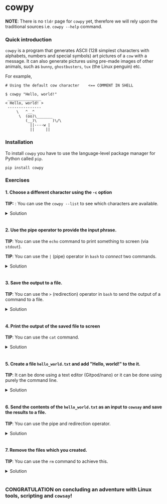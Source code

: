# cowpy

**NOTE**: There is no `tldr` page for `cowpy` yet, therefore we will rely upon the traditional sources i.e. `cowpy --help` command.

### Quick introduction

`cowpy` is a program that generates ASCII (128 simplest characters with alphabets, numbers and special symbols) art pictures of a `cow` with a message. It can also generate pictures using pre-made images of other animals, such as `bunny`, `ghostbusters`, `tux` (the Linux penguin) etc.

For example,

```
# Using the default cow character    <== COMMENT IN SHELL

$ cowpy "Hello, world!"
 _______________
< Hello, world! >
 ---------------
     \   ^__^
      \  (oo)\_______
         (__)\       )\/\
           ||----w |
           ||     ||

```


### Installation

To install `cowpy` you have to use the language-level package manager for Python called `pip`.

```
pip install cowpy
```

### Exercises

#### 1. Choose a different character using the `-c` option

**TIP:** : You can use the `cowpy --list` to see which characters are available.

<details>
<summary> Solution </summary>

```bash
$ cowpy -c tux "Hello, world!" 
```

</details>

<br/>

#### 2. Use the pipe operator to provide the input phrase.


**TIP**: You can use the `echo` command to print something to screen (via `stdout`).

**TIP**: You can use the `|` (pipe) operator in `bash` to _connect_ two commands.

<details>
<summary> Solution </summary>

```bash
$ echo "Hello, world!" | cowpy
```

</details>


<br/>



#### 3. Save the output to a file.

**TIP**: You can use the `>` (redirection) operator in `bash` to send the output of a command to a file.

<details>
<summary> Solution </summary>

```bash

$ cowpy "Hello, world!" > cowpy.out.txt


# OR  You can combine all the above commands


$ echo "Hello, world!" | cowpy > cowpy.out.txt

```

</details>


<br/>


#### 4. Print the output of the saved file to screen


**TIP**: You can use the `cat` command.


<details>
<summary> Solution </summary>

```bash
$ cat cowpy.out.txt
```

</details>


<br/>




#### 5. Create a file `hello_world.txt` and add "Hello, world!" to the it.


**TIP**: It can be done using a text editor (Gitpod/nano) or it can be done using purely the command line.


<details>
<summary> Solution </summary>

```bash
$ echo "Hello, world!" > hello_world.txt
```

</details>


<br/>




#### 6. Send the contents of the `hello_world.txt` as an input to `cowsay` and save the results to a file.


**TIP**: You can use the pipe and redirection operator.


<details>
<summary> Solution </summary>

```bash
$ cat hello_world.txt | cowpy > cowpy.out.txt
```

</details>


<br/>




#### 7. Remove the files which you created.


**TIP**: You can use the `rm` command to achieve this.


<details>
<summary> Solution </summary>

```bash
$ rm cowpy.out.txt hello_world.txt
```

</details>


<br/>


### CONGRATULATION on concluding an adventure with Linux tools, scripting and `cowsay`!
